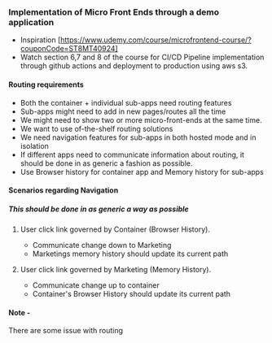 ### Implementation of Micro Front Ends through a demo application

- Inspiration [https://www.udemy.com/course/microfrontend-course/?couponCode=ST8MT40924]
- Watch section 6,7 and 8 of the course for CI/CD Pipeline implementation through github actions and    deployment to production using aws s3.

#### Routing requirements
- Both the container + individual sub-apps need routing features
- Sub-apps might need to add in new pages/routes all the time
- We might need to show two or more micro-front-ends at the same time.
- We want to use of-the-shelf routing solutions
- We need navigation features for sub-apps in both hosted mode and in isolation
- If different apps need to communicate information about routing, it should be done in as generic a fashion as possible.
- Use Browser history for container app and Memory history for sub-apps


#### Scenarios regarding Navigation
##### This should be done in as generic a way as possible
1. User click link governed by Container (Browser History).
    - Communicate change down to Marketing
    - Marketings memory history should update its current path

2. User click link governed by Marketing (Memory History).
    - Communicate change up to container
    - Container's Browser History should update its current path


#### Note - 
There are some issue with routing
